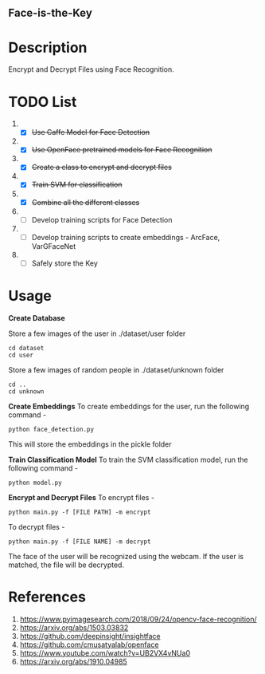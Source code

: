 ## Face-is-the-Key

# Description
Encrypt and Decrypt Files using Face Recognition. 

# TODO List

1. -[x] ~~Use Caffe Model for Face Detection~~
2. -[x] ~~Use OpenFace pretrained models for Face Recognition~~
3. -[x] ~~Create a class to encrypt and decrypt files~~
4. -[x] ~~Train SVM for classification~~ 
5. -[x] ~~Combine all the different classes~~
6. -[ ] Develop training scripts for Face Detection
7. -[ ] Develop training scripts to create embeddings - ArcFace, VarGFaceNet 
8. -[ ] Safely store the Key

# Usage
**Create Database**

Store a few images of the user in ./dataset/user folder
```
cd dataset
cd user
```

Store a few images of random people in ./dataset/unknown folder
```
cd ..
cd unknown
```

**Create Embeddings**
To create embeddings for the user, run the following command - 
```
python face_detection.py
```
This will store the embeddings in the pickle folder

**Train Classification Model** 
To train the SVM classification model, run the following command - 
```
python model.py
```

**Encrypt and Decrypt Files**
To encrypt files - 
```
python main.py -f [FILE PATH] -m encrypt
```

To decrypt files - 
```
python main.py -f [FILE NAME] -m decrypt
```
The face of the user will be recognized using the webcam. If the user is matched, the file will be decrypted. 

# References 
1. <https://www.pyimagesearch.com/2018/09/24/opencv-face-recognition/>
2. <https://arxiv.org/abs/1503.03832>
3. <https://github.com/deepinsight/insightface>
4. <https://github.com/cmusatyalab/openface>
5. <https://www.youtube.com/watch?v=UB2VX4vNUa0>
6. <https://arxiv.org/abs/1910.04985>
